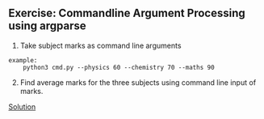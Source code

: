 ## Exercise: Commandline Argument Processing using argparse

1. Take subject marks as command line arguments 

```
example: 
    python3 cmd.py --physics 60 --chemistry 70 --maths 90
```

2. Find average marks for the three subjects using command line input of marks.


[Solution](https://github.com/codebasics/py/blob/master/Basics/python_basics/24_argparse/24_argparse.py)
